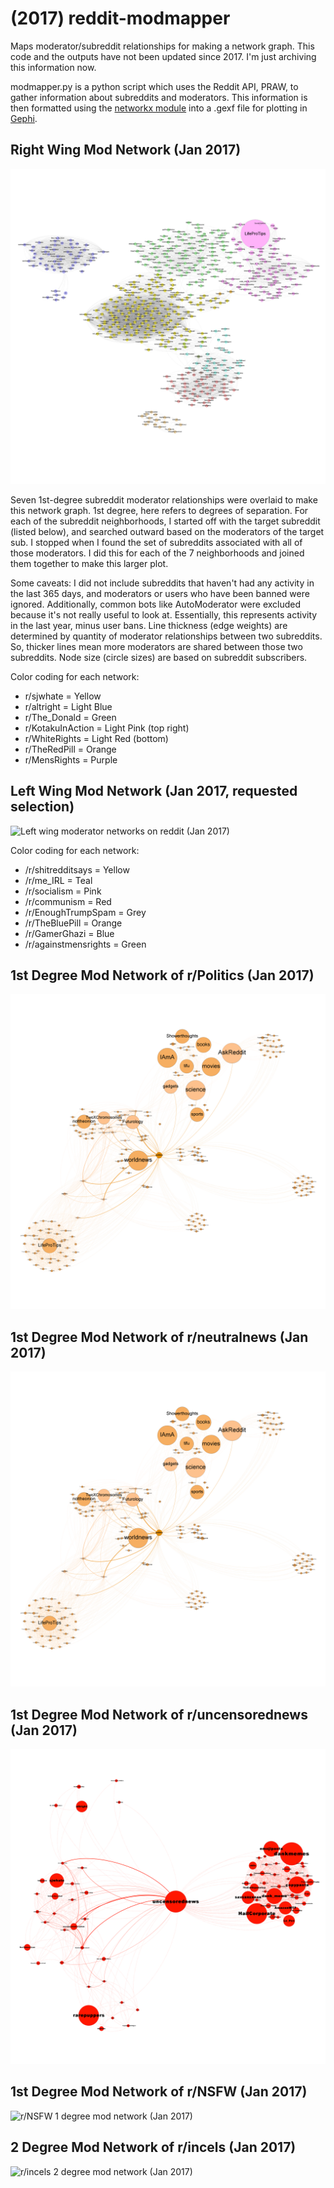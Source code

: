 # (2017) reddit-modmapper
Maps moderator/subreddit relationships for making a network graph. This code and the outputs have not been updated since 2017. I'm just archiving this information now. 

modmapper.py is a python script which uses the Reddit API, PRAW, to gather information about subreddits and moderators. This information is then formatted using the [networkx module](https://networkx.org/) into a .gexf file for plotting in [Gephi](https://gephi.org/). 



## Right Wing Mod Network (Jan 2017)
![Right wing moderator networks on reddit (Jan 2017)](graph-images/7sub_1yr_modnetwork.png "Right wing moderator networks on reddit (Jan 2017)")

Seven 1st-degree subreddit moderator relationships were overlaid to make this network graph. 1st degree, here refers to degrees of separation. For each of the subreddit neighborhoods, I started off with the target subreddit (listed below), and searched outward based on the moderators of the target sub. I stopped when I found the set of subreddits associated with all of those moderators. I did this for each of the 7 neighborhoods and joined them together to make this larger plot.

Some caveats: I did not include subreddits that haven't had any activity in the last 365 days, and moderators or users who have been banned were ignored. Additionally, common bots like AutoModerator were excluded because it's not really useful to look at. Essentially, this represents activity in the last year, minus user bans. Line thickness (edge weights) are determined by quantity of moderator relationships between two subreddits. So, thicker lines mean more moderators are shared between those two subreddits. Node size (circle sizes) are based on subreddit subscribers.

Color coding for each network:
- r/sjwhate = Yellow
- r/altright = Light Blue
- r/The_Donald = Green
- r/KotakuInAction = Light Pink (top right)
- r/WhiteRights = Light Red (bottom)
- r/TheRedPill = Orange
- r/MensRights = Purple


## Left Wing Mod Network (Jan 2017, requested selection)
![Left wing moderator networks on reddit (Jan 2017)](graph-images/8leftleaning_subs.png "Left wing moderator networks on reddit (Jan 2017)")

Color coding for each network:
- /r/shitredditsays = Yellow
- /r/me_IRL = Teal 
- /r/socialism = Pink 
- /r/communism = Red 
- /r/EnoughTrumpSpam = Grey 
- /r/TheBluePill = Orange 
- /r/GamerGhazi = Blue 
- /r/againstmensrights = Green

## 1st Degree Mod Network of r/Politics (Jan 2017)
![r/Politics 1 degree mod network (Jan 2017)](graph-images/politics_1Deg_subreddit_rels.png "r/Politics 1 degree mod network (Jan 2017)")

## 1st Degree Mod Network of r/neutralnews (Jan 2017)
![r/Politics 1 degree mod network (Jan 2017)](graph-images/politics_1Deg_subreddit_rels.png "r/Politics 1 degree mod network (Jan 2017)")

## 1st Degree Mod Network of r/uncensorednews (Jan 2017)
![r/Uncensorednews 1 degree mod network (Jan 2017)](graph-images/uncensorednews_60day_1deg.png "r/Uncensorednews 1 degree mod network (Jan 2017)")

## 1st Degree Mod Network of r/NSFW (Jan 2017)
![r/NSFW 1 degree mod network (Jan 2017)](graph-images/NSFW_1Deg_subreddit_modnetwork.png "r/NSFW 1 degree mod network (Jan 2017)")

## 2 Degree Mod Network of r/incels (Jan 2017)
![r/incels 2 degree mod network (Jan 2017)](graph-images/incels_2Deg_modnetwork.PNG.png "r/incels 2 degree mod network (Jan 2017)")

